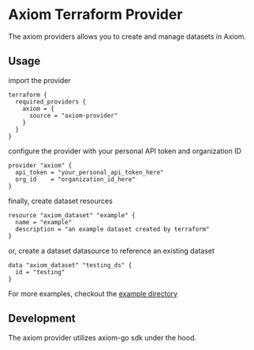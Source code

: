 # Axiom Terraform Provider

The axiom providers allows you to create and manage datasets in Axiom.

## Usage

import the provider

```hcl
terraform {
  required_providers {
    axiom = {
      source = "axiom-provider"
    }
  }
}
```

configure the provider with your personal API token and organization ID

```hcl
provider "axiom" {
  api_token = "your_personal_api_token_here"
  org_id    = "organization_id_here"
}
```

finally, create dataset resources

```hcl
resource "axiom_dataset" "example" {
  name = "example"
  description = "an example dataset created by terraform"
}
```

or, create a dataset datasource to reference an existing dataset

```hcl
data "axiom_dataset" "testing_ds" {
  id = "testing"
}
```

For more examples, checkout the [example directory](example/main.tf)


## Development

The axiom provider utilizes axiom-go sdk under the hood.
